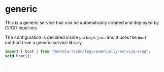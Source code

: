 # generic

This is a generic service that can be automatically created and deployed by CI/CD pipelines

The configuration is declared inside `package.json` and it uses the `boot` method from a generic service library

```typescript
import { boot } from "@andela-technology/eventually-service-expg";
void boot();
```

.
